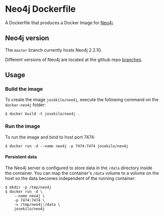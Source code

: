 # Neo4j Dockerfile

A Dockerfile that produces a Docker Image for [Neo4j](http://www.neo4j.org/).

## Neo4j version

The `master` branch currently hosts Neo4j 2.2.10.

Different versions of Neo4j are located at the github repo [branches](https://github.com/josekilo/docker-neo4j/branches).

## Usage

### Build the image

To create the image `josekilo/neo4j`, execute the following command on the `docker-neo4j` folder:

```
$ docker build -t josekilo/neo4j .
```

### Run the image

To run the image and bind to host port 7474:

```
$ docker run -d --name neo4j -p 7474:7474 josekilo/neo4j
```

#### Persistent data

The Neo4j server is configured to store data in the `/data` directory inside the container. You can map the
container's `/data` volume to a volume on the host so the data becomes independent of the running container:

```
$ mkdir -p /tmp/neo4j
$ docker run -d \
    --name neo4j \
    -p 7474:7474 \
    -v /tmp/neo4j:/data \
    josekilo/neo4j
```

